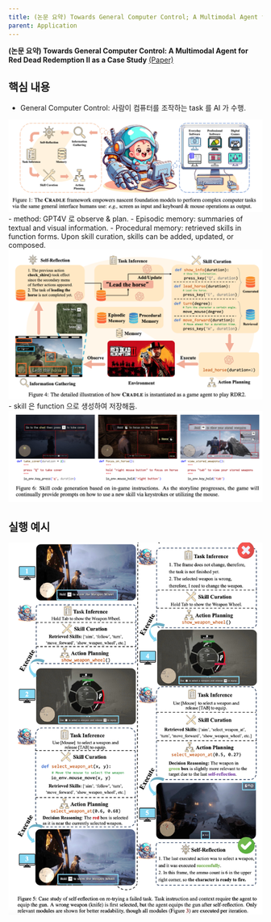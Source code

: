 ```yaml
---
title: (논문 요약) Towards General Computer Control; A Multimodal Agent for Red Dead Redemption II as a Case Study
parent: Application
---
```


**(논문 요약) Towards General Computer Control: A Multimodal Agent for Red Dead Redemption II as a Case Study** [(Paper)](https://arxiv.org/pdf/2403.03186.pdf)

## 핵심 내용

- General Computer Control: 사람이 컴퓨터를 조작하는 task 를 AI 가 수행. 
<img src="/data/papers/rdr2/gcc.png" width="800" />
- method: GPT4V 로 observe & plan.  
    - Episodic memory: summaries of textual and visual information.  
    - Procedural memory: retrieved skills in function forms. Upon skill curation, skills can be added, updated, or composed.
<img src="/data/papers/rdr2/overview.png" width="800" />
- skill 은 function 으로 생성하여 저장해둠.  
<img src="/data/papers/rdr2/skillcodegen.png" width="800" />


## 실행 예시
<img src="/data/papers/rdr2/example.png" width="800" />

